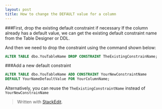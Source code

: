 ```yaml
---
layout: post
title: How to change the DEFAULT value for a column
---
```

###First, drop the existing default constraint if necessary
If the column already has a default value, we can get the existing default constraint name from the Table Designer or DDL.

And then we need to drop the constraint using the command shown below:

```SQL
ALTER TABLE dbo.YouTableName DROP CONSTRAINT TheExistingConstrainName;
```

###Add a new default constraint
```SQL
ALTER TABLE dbo.YouTableName ADD CONSTRAINT YourNewConstraintName
DEFAULT YourNameDefaultValue FOR YourColumnName;
```

Alternatively, you can reuse the `TheExistingConstraintName` instead of `YourNewConstrainName`
> Written with [StackEdit](https://stackedit.io/).
